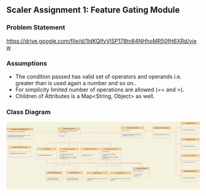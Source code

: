 ## Scaler Assignment 1: Feature Gating Module

### Problem Statement
https://drive.google.com/file/d/1ldKQlfyVlSP178tn84NHhoMR50fH6XRd/view

### Assumptions

* The condition passed has valid set of operators and operands i.e. greater than is used again a number and so on..
* For simplicity limited number of operations are allowed (== and >).
* Children of Attributes is a Map<String, Object> as well.


### Class Diagram
![Class Diagram](extras/class_diagram.jpg?raw=true "Class Diagram")
